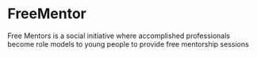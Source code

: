 # FreeMentor
Free Mentors is a social initiative where accomplished professionals become role models to young people to provide free mentorship sessions

